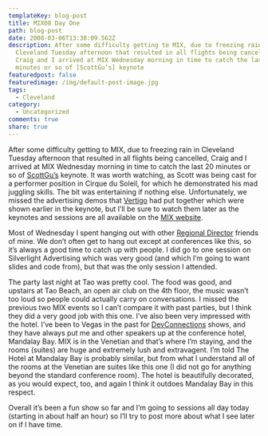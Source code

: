 ```yaml
---
templateKey: blog-post
title: MIX08 Day One
path: blog-post
date: 2008-03-06T13:38:09.562Z
description: After some difficulty getting to MIX, due to freezing rain in
  Cleveland Tuesday afternoon that resulted in all flights being cancelled,
  Craig and I arrived at MIX Wednesday morning in time to catch the last 20
  minutes or so of [ScottGu’s] keynote
featuredpost: false
featuredimage: /img/default-post-image.jpg
tags:
  - Cleveland
category:
  - Uncategorized
comments: true
share: true
---
```

<!--StartFragment-->

After some difficulty getting to MIX, due to freezing rain in Cleveland Tuesday afternoon that resulted in all flights being cancelled, Craig and I arrived at MIX Wednesday morning in time to catch the last 20 minutes or so of [ScottGu’s](http://weblogs.asp.net/scottgu) keynote. It was worth watching, as Scott was being cast for a performer position in Cirque du Soleil, for which he demonstrated his mad juggling skills. The bit was entertaining if nothing else. Unfortunately, we missed the advertising demos that [Vertigo](http://www.vertigo.com/) had put together which were shown earlier in the keynote, but I’ll be sure to watch them later as the keynotes and sessions are all available on the [MIX website](http://visitmix.com/).

Most of Wednesday I spent hanging out with other [Regional Director](http://theregion.com/) friends of mine. We don’t often get to hang out except at conferences like this, so it’s always a good time to catch up with people. I did go to one session on Silverlight Advertising which was very good (and which I’m going to want slides and code from), but that was the only session I attended.

The party last night at Tao was pretty cool. The food was good, and upstairs at Tao Beach, an open air club on the 4th floor, the music wasn’t too loud so people could actually carry on conversations. I missed the previous two MIX events so I can’t compare it with past parties, but I think they did a very good job with this one. I’ve also been very impressed with the hotel. I’ve been to Vegas in the past for [DevConnections](http://devconnections.com/) shows, and they have always put me and other speakers up at the conference hotel, Mandalay Bay. MIX is in the Venetian and that’s where I’m staying, and the rooms (suites) are huge and extremely lush and extravagent. I’m told The Hotel at Mandalay Bay is probably similar, but from what I understand all of the rooms at the Venetian are suites like this one (I did not go for anything beyond the standard conference room). The hotel is beautifully decorated, as you would expect, too, and again I think it outdoes Mandalay Bay in this respect.

Overall it’s been a fun show so far and I’m going to sessions all day today (starting in about half an hour) so I’ll try to post more about what I see later on if I have time.

<!--EndFragment-->